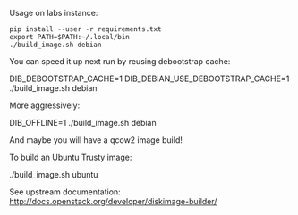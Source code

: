 Usage on labs instance:

    pip install --user -r requirements.txt
    export PATH=$PATH:~/.local/bin
    ./build_image.sh debian

You can speed it up next run by reusing debootstrap cache:

   DIB_DEBOOTSTRAP_CACHE=1 DIB_DEBIAN_USE_DEBOOTSTRAP_CACHE=1 ./build_image.sh debian

More aggressively:

   DIB_OFFLINE=1 ./build_image.sh debian

And maybe you will have a qcow2 image build!

To build an Ubuntu Trusty image:

   ./build_image.sh ubuntu

See upstream documentation:
http://docs.openstack.org/developer/diskimage-builder/
